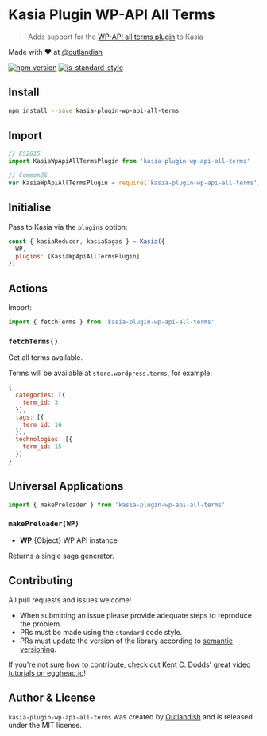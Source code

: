 # Kasia Plugin WP-API All Terms

> Adds support for the [WP-API all terms plugin](https://wordpress.org/plugins/wp-rest-api-all-terms/) to Kasia

Made with ❤ at [@outlandish](http://www.twitter.com/outlandish)

<a href="http://badge.fury.io/js/kasia-plugin-wp-api-all-terms"><img alt="npm version" src="https://badge.fury.io/js/kasia-plugin-wp-api-all-terms.svg"></a>
[![js-standard-style](https://img.shields.io/badge/code%20style-standard-brightgreen.svg)](http://standardjs.com/)

## Install

```sh
npm install --save kasia-plugin-wp-api-all-terms
```

## Import

```js
// ES2015
import KasiaWpApiAllTermsPlugin from 'kasia-plugin-wp-api-all-terms'
```

```js
// CommonJS
var KasiaWpApiAllTermsPlugin = require('kasia-plugin-wp-api-all-terms')
```

## Initialise

Pass to Kasia via the `plugins` option:

```js
const { kasiaReducer, kasiaSagas } = Kasia({
  WP,
  plugins: [KasiaWpApiAllTermsPlugin]
})
```

## Actions

Import:

```js
import { fetchTerms } from 'kasia-plugin-wp-api-all-terms'
```

### `fetchTerms()`

Get all terms available.

Terms will be available at `store.wordpress.terms`, for example:

```js
{
  categories: [{
    term_id: 3
  }],
  tags: [{
    term_id: 16
  }],
  technologies: [{
    term_id: 15
  }]
}
```

## Universal Applications

```js
import { makePreloader } from 'kasia-plugin-wp-api-all-terms'
```

### `makePreloader(WP)`

- __WP__ {Object} WP API instance

Returns a single saga generator.

## Contributing

All pull requests and issues welcome!

- When submitting an issue please provide adequate steps to reproduce the problem.
- PRs must be made using the `standard` code style.
- PRs must update the version of the library according to [semantic versioning](http://semver.org/).

If you're not sure how to contribute, check out Kent C. Dodds'
[great video tutorials on egghead.io](https://egghead.io/lessons/javascript-identifying-how-to-contribute-to-an-open-source-project-on-github)!

## Author & License

`kasia-plugin-wp-api-all-terms` was created by [Outlandish](https://twitter.com/outlandish) and is released under the MIT license.
